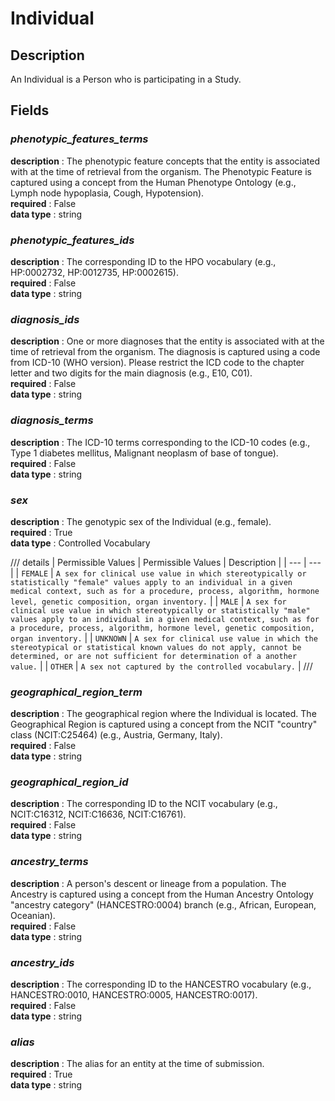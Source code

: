 # Individual

## Description
An Individual is a Person who is participating in a Study.

## Fields
### ***phenotypic_features_terms***
**description** : The phenotypic feature concepts that the entity is associated with at the time of retrieval from the organism. The Phenotypic Feature is captured using a concept from the Human Phenotype Ontology (e.g., Lymph node hypoplasia, Cough, Hypotension).<br>
**required** : False<br>
**data type** : string <br>
### ***phenotypic_features_ids***
**description** : The corresponding ID to the HPO vocabulary (e.g., HP:0002732, HP:0012735, HP:0002615).<br>
**required** : False<br>
**data type** : string <br>
### ***diagnosis_ids***
**description** : One or more diagnoses that the entity is associated with at the time of retrieval from the organism. The diagnosis is captured using a code from ICD-10 (WHO version). Please restrict the ICD code to the chapter letter and two digits for the main diagnosis (e.g., E10, C01).<br>
**required** : False<br>
**data type** : string <br>
### ***diagnosis_terms***
**description** : The ICD-10 terms corresponding to the ICD-10 codes (e.g., Type 1 diabetes mellitus, Malignant neoplasm of base of tongue).<br>
**required** : False<br>
**data type** : string <br>
### ***sex***
**description** : The genotypic sex of the Individual (e.g., female).<br>
**required** : True<br>
**data type** : Controlled Vocabulary <br>

/// details | Permissible Values
| Permissible Values | Description |
| --- | --- |
| `FEMALE` | `A sex for clinical use value in which stereotypically or statistically "female" values apply to an individual in a given medical context, such as for a procedure, process, algorithm, hormone level, genetic composition, organ inventory.` |
| `MALE` | `A sex for clinical use value in which stereotypically or statistically "male" values apply to an individual in a given medical context, such as for a procedure, process, algorithm, hormone level, genetic composition, organ inventory.` |
| `UNKNOWN` | `A sex for clinical use value in which the stereotypical or statistical known values do not apply, cannot be determined, or are not sufficient for determination of a another value.` |
| `OTHER` | `A sex not captured by the controlled vocabulary.` |
///

### ***geographical_region_term***
**description** : The geographical region where the Individual is located. The Geographical Region is captured using a concept from the NCIT "country" class (NCIT:C25464) (e.g., Austria, Germany, Italy).<br>
**required** : False<br>
**data type** : string <br>
### ***geographical_region_id***
**description** : The corresponding ID to the NCIT vocabulary (e.g., NCIT:C16312, NCIT:C16636, NCIT:C16761).<br>
**required** : False<br>
**data type** : string <br>
### ***ancestry_terms***
**description** : A person's descent or lineage from a population. The Ancestry is captured using a concept from the Human Ancestry Ontology "ancestry category" (HANCESTRO:0004) branch (e.g., African, European, Oceanian).<br>
**required** : False<br>
**data type** : string <br>
### ***ancestry_ids***
**description** : The corresponding ID to the HANCESTRO vocabulary (e.g., HANCESTRO:0010, HANCESTRO:0005, HANCESTRO:0017).<br>
**required** : False<br>
**data type** : string <br>
### ***alias***
**description** : The alias for an entity at the time of submission.<br>
**required** : True<br>
**data type** : string <br>
